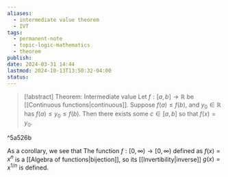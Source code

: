 ```yaml
---
aliases:
  - intermediate value theorem
  - IVT
tags:
  - permanent-note
  - topic-logic-mathematics
  - theorem
publish: 
date: 2024-03-31 14:44
lastmod: 2024-10-13T13:50:32-04:00
status: 
---
```

>[!abstract] Theorem: Intermediate value
>Let $f : [a,b] \to \mathbb R$ be [[Continuous functions|continuous]]. Suppose $f(a) \leq f(b)$, and $y_0 \in \mathbb R$ has $f(a) \leq y_0 \leq f(b)$. Then there exists some $c \in [a,b]$ so that $f(x) = y_0$.

^5a526b

As a corollary, we see that The function $f: [0, \infty) \to [0, \infty)$ defined as $f(x) = x^n$ is a [[Algebra of functions|bijection]], so its [[Invertibility|inverse]] $g(x) = x^{1/n}$ is defined.

